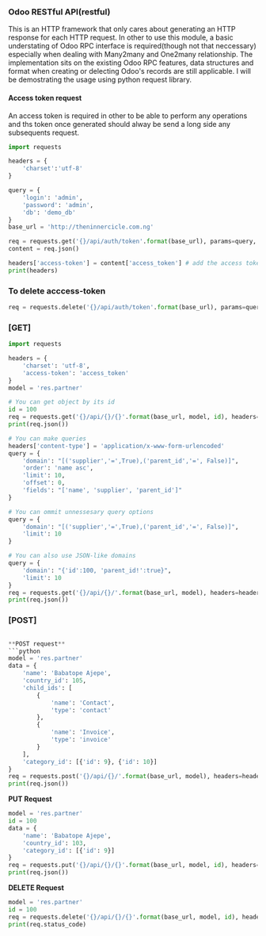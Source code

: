 ### Odoo RESTful API(restful)

This is an HTTP framework that only cares about generating an HTTP response for each HTTP
request. 
In other to use this module, a basic understating of Odoo RPC interface is required(though not that neccessary) especially when dealing with Many2many and One2many relationship. The implementation sits on the existing Odoo RPC features, data structures  and format when creating or delecting Odoo's records are still applicable. I will be demostrating the usage using python request library.

#### Access token request
An access token is required in other to be able to perform any operations and ths token once generated should alway be send a long side any subsequents request.
```python
import requests

headers = {
    'charset':'utf-8'
}

query = {
    'login': 'admin',
    'password': 'admin',
    'db': 'demo_db'
}
base_url = 'http://theninnercicle.com.ng'

req = requests.get('{}/api/auth/token'.format(base_url), params=query, headers=headers)
content = req.json()

headers['access-token'] = content['access_token'] # add the access token to the header
print(headers)
```
### To delete acccess-token

```python
req = requests.delete('{}/api/auth/token'.format(base_url), params=query, headers=headers)
```
### [GET]
```python
import requests

headers = {
    'charset': 'utf-8',
    'access-token': 'access_token'
}
model = 'res.partner'

# You can get object by its id
id = 100
req = requests.get('{}/api/{}/{}'.format(base_url, model, id), headers=headers)
print(req.json())

# You can make queries
headers['content-type'] = 'application/x-www-form-urlencoded'
query = {
    'domain': "[('supplier','=',True),('parent_id','=', False)]",
    'order': 'name asc',
    'limit': 10,
    'offset': 0,
    'fields': "['name', 'supplier', 'parent_id']"
}

# You can ommit unnessesary query options
query = {
    'domain': "[('supplier','=',True),('parent_id','=', False)]",
    'limit': 10
}

# You can also use JSON-like domains
query = {
    'domain': "{'id':100, 'parent_id!':true}",
    'limit': 10
}
req = requests.get('{}/api/{}/'.format(base_url, model), headers=headers, data=query)
print(req.json())
```
### [POST]
```python

**POST request**
```python
model = 'res.partner'
data = {
    'name': 'Babatope Ajepe',
    'country_id': 105,
    'child_ids': [
        {
            'name': 'Contact',
            'type': 'contact'
        },
        {
            'name': 'Invoice',
            'type': 'invoice'
        }
    ],
    'category_id': [{'id': 9}, {'id': 10}]
}
req = requests.post('{}/api/{}/'.format(base_url, model), headers=headers, data=data)
print(req.json())
```

**PUT Request**
```python
model = 'res.partner'
id = 100
data = {
    'name': 'Babatope Ajepe',
    'country_id': 103,
    'category_id': [{'id': 9}]
}
req = requests.put('{}/api/{}/{}'.format(base_url, model, id), headers=headers, data=data)
print(req.json())
```

**DELETE Request**
```python
model = 'res.partner'
id = 100
req = requests.delete('{}/api/{}/{}'.format(base_url, model, id), headers=headers)
print(req.status_code)
```
